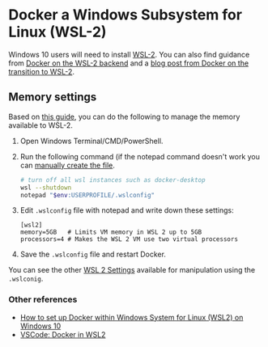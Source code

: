# Docker a Windows Subsystem for Linux (WSL-2)

Windows 10 users will need to install [WSL-2](https://docs.microsoft.com/en-us/windows/wsl/install-win10). You can also find guidance from [Docker on the WSL-2 backend](https://docs.docker.com/docker-for-windows/wsl/) and a [blog post from Docker on the transition to WSL-2](https://www.docker.com/blog/docker-hearts-wsl-2/).  

## Memory settings

Based on [this guide](https://itnext.io/wsl2-tips-limit-cpu-memory-when-using-docker-c022535faf6f), you can do the following to manage the memory available to WSL-2.

1. Open Windows Terminal/CMD/PowerShell.

2. Run the following command (if the notepad command doesn't work you can [manually create the file](https://docs.microsoft.com/en-us/windows/wsl/wsl-config#configure-global-options-with-wslconfig).

    ```bash
    # turn off all wsl instances such as docker-desktop
    wsl --shutdown
    notepad "$env:USERPROFILE/.wslconfig"
    ```

3. Edit `.wslconfig` file with notepad and write down these settings:

    ```
    [wsl2]
    memory=5GB   # Limits VM memory in WSL 2 up to 5GB
    processors=4 # Makes the WSL 2 VM use two virtual processors
    ```

4. Save the `.wslconfig` file and restart Docker.

You can see the other [WSL 2 Settings](https://docs.microsoft.com/en-us/windows/wsl/wsl-config#wsl-2-settings) available for manipulation using the `.wslconig`.

### Other references

- [How to set up Docker within Windows System for Linux (WSL2) on Windows 10](https://www.hanselman.com/blog/how-to-set-up-docker-within-windows-system-for-linux-wsl2-on-windows-10)
- [VSCode: Docker in WSL2](https://code.visualstudio.com/blogs/2020/03/02/docker-in-wsl2)
